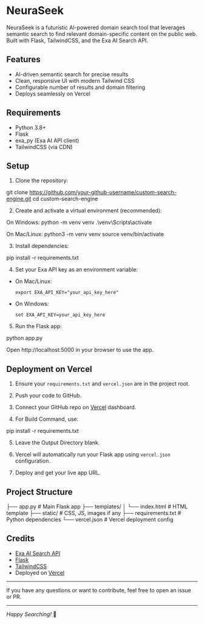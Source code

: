 # NeuraSeek

NeuraSeek is a futuristic AI-powered domain search tool that leverages semantic search to find relevant domain-specific content on the public web. Built with Flask, TailwindCSS, and the Exa AI Search API.

## Features

- AI-driven semantic search for precise results
- Clean, responsive UI with modern Tailwind CSS
- Configurable number of results and domain filtering
- Deploys seamlessly on Vercel

## Requirements

- Python 3.8+
- Flask
- exa_py (Exa AI API client)
- TailwindCSS (via CDN)

## Setup

1. Clone the repository:

git clone https://github.com/your-github-username/custom-search-engine.git
cd custom-search-engine


2. Create and activate a virtual environment (recommended):

On Windows:
python -m venv venv
.\venv\Scripts\activate


On Mac/Linux:
python3 -m venv venv
source venv/bin/activate


3. Install dependencies:

pip install -r requirements.txt


4. Set your Exa API key as an environment variable:

- On Mac/Linux:
  ```
  export EXA_API_KEY="your_api_key_here"
  ```

- On Windows:
  ```
  set EXA_API_KEY=your_api_key_here
  ```

5. Run the Flask app:

python app.py


Open http://localhost:5000 in your browser to use the app.

## Deployment on Vercel

1. Ensure your `requirements.txt` and `vercel.json` are in the project root.

2. Push your code to GitHub.

3. Connect your GitHub repo on [Vercel](https://vercel.com/) dashboard.

4. For Build Command, use:

pip install -r requirements.txt


5. Leave the Output Directory blank.

6. Vercel will automatically run your Flask app using `vercel.json` configuration.

7. Deploy and get your live app URL.

## Project Structure

├── app.py # Main Flask app
├── templates/
│   └── index.html # HTML template
├── static/ # CSS, JS, images if any
├── requirements.txt # Python dependencies
└── vercel.json # Vercel deployment config

## Credits

- [Exa AI Search API](https://exa.ai)
- [Flask](https://flask.palletsprojects.com/)
- [TailwindCSS](https://tailwindcss.com/)
- Deployed on [Vercel](https://vercel.com/)

---

If you have any questions or want to contribute, feel free to open an issue or PR.

---

*Happy Searching!* 🚀